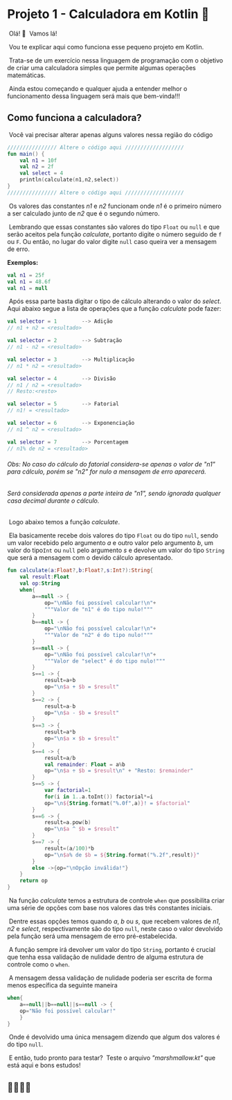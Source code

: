 # Projeto 1 - Calculadora em Kotlin :1234:

​	Olá! :star2:
​	Vamos lá!

​	Vou te explicar aqui como funciona esse pequeno projeto em Kotlin.

​	Trata-se de um exercício nessa linguagem de programação com o objetivo de criar uma calculadora simples que permite algumas operações matemáticas.

​	Ainda estou começando e qualquer ajuda a entender melhor o funcionamento dessa linguagem será mais que bem-vinda!!!



## Como funciona a calculadora?

​	Você vai precisar alterar apenas alguns valores nessa região do código

````kotlin
//////////////// Altere o código aqui ///////////////////
fun main() {
    val n1 = 10f
    val n2 = 2f
    val select = 4
    println(calculate(n1,n2,select))
}
//////////////// Altere o código aqui ///////////////////
````

​	Os valores das constantes *n1* e *n2* funcionam onde *n1* é o primeiro número a ser calculado junto de *n2* que é o segundo número.

​	Lembrando que essas constantes são valores do tipo `Float` ou `null` e que serão aceitos pela função *calculate*, portanto digite o número seguido de `f` ou `F`. Ou então, no lugar do valor digite `null` caso queira ver a mensagem de erro.

**Exemplos:**

````kotlin
val n1 = 25f    
val n1 = 48.6f
val n1 = null 
````

​	Após essa parte basta digitar o tipo de cálculo alterando o valor do *select*. Aqui abaixo segue a lista de operações que a função *calculate* pode fazer:

````kotlin
val selector = 1        --> Adição
// n1 + n2 = <resultado>

val selector = 2        --> Subtração
// n1 - n2 = <resultado>

val selector = 3        --> Multiplicação
// n1 * n2 = <resultado>

val selector = 4        --> Divisão
// n1 / n2 = <resultado>
// Resto:<resto>

val selector = 5        --> Fatorial
// n1! = <resultado>

val selector = 6        --> Exponenciação
// n1 ^ n2 = <resultado>

val selector = 7        --> Porcentagem
// n1% de n2 = <resultado>
````

###### _Obs: No caso do cálculo do fatorial considera-se apenas o valor de "n1" para cálculo, porém se "n2" for nulo a mensagem de erro aparecerá._

###### _Será considerada apenas a parte inteira de "n1", sendo ignorada qualquer casa decimal durante o cálculo._


​	Logo abaixo temos a função _calculate_.

​	Ela basicamente recebe dois valores do tipo `Float` ou do tipo `null`, sendo um valor recebido pelo argumento *a* e outro valor pelo argumento *b*, um valor do tipo`Int` ou `null` pelo argumento *s* e devolve um valor do tipo `String` que será a mensagem com o devido cálculo apresentado.

````kotlin
fun calculate(a:Float?,b:Float?,s:Int?):String{
    val result:Float
    val op:String
    when{
        a==null -> {
            op="\nNão foi possível calcular!\n"+
            """Valor de "n1" é do tipo nulo!"""
        }
        b==null -> {
            op="\nNão foi possível calcular!\n"+
            """Valor de "n2" é do tipo nulo!"""
        }
        s==null -> {
            op="\nNão foi possível calcular!\n"+
            """Valor de "select" é do tipo nulo!"""
        }
        s==1 -> {
            result=a+b
            op="\n$a + $b = $result"
        }
        s==2 -> {
            result=a-b
            op="\n$a - $b = $result"
        }
        s==3 -> {
            result=a*b
            op="\n$a × $b = $result"
        }
        s==4 -> {
            result=a/b
            val remainder: Float = a%b
            op="\n$a ÷ $b = $result\n" + "Resto: $remainder"
        }
        s==5 -> {
            var factorial=1
            for(i in 1..a.toInt()) factorial*=i
            op="\n${String.format("%.0f",a)}! = $factorial"
        }
        s==6 -> {
            result=a.pow(b)
            op="\n$a ^ $b = $result"
        }
        s==7 -> {
            result=(a/100)*b
            op="\n$a% de $b = ${String.format("%.2f",result)}"
        }
        else ->{op="\nOpção inválida!"}
    }
    return op
}
````

​	Na função *calculate* temos a estrutura de controle `when` que possibilita criar uma série de opções com base nos valores das três constantes iniciais.

​	Dentre essas opções temos quando *a*, *b* ou *s*, que recebem valores de *n1*, *n2* e *select*, respectivamente são do tipo `null`, neste caso o valor devolvido pela função será uma mensagem de erro pré-estabelecida.

​	A função sempre irá devolver um valor do tipo `String`, portanto é crucial que tenha essa validação de nulidade dentro de alguma estrutura de controle como o `when`.

​	A mensagem dessa validação de nulidade poderia ser escrita de forma menos específica da seguinte maneira

````kotlin
when{
	a==null||b==null||s==null -> {
	op="Não foi possível calcular!"
	}
}
````

​	Onde é devolvido uma única mensagem dizendo que algum dos valores é do tipo `null`.

​	E então, tudo pronto para testar?
​	Teste o arquivo *"marshmallow.kt"* que está aqui e bons estudos! 

## 	:rocket::star2::star2::star2: